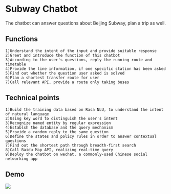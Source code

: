 # Subway Chatbot
The chatbot can answer questions about Beijing Subway, plan a trip as well.

## Functions
    1)Understand the intent of the input and provide suitable response
    2)Greet and introduce the function of this chatbot
    3)According to the user's questions, reply the running route and timetable
    4)Provide the line information, if one specific station has been asked
    5)Find out whether the question user asked is solved
    6)Plan a shortest transfer route for user
    7)Call relevant API, provide a route only taking buses

## Technical points
    1)Build the training data based on Rasa NLU, to understand the intent of natural language
    2)Using key word to distinguish the user's intent
    3)Recognize named entity by regular expression
    4)Establsh the database and the query mechanism
    5)Provide a random reply to the same question
    6)Define the states and policy rules in order to answer contextual questions
    7)Find out the shortest path through breadth-first search
    8)Call Baidu Map API, realizing real-time query
    9)Deploy the chatbot on wechat, a commonly-used Chinese social networking app
## Demo
![](https://github.com/hsianglee0910/SubwayChatbot/raw/master/demo.gif)
